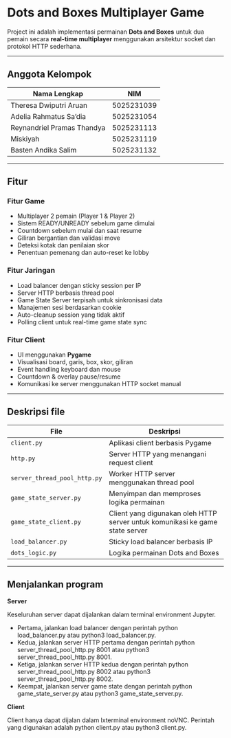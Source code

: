 # Dots and Boxes Multiplayer Game

Project ini adalah implementasi permainan **Dots and Boxes** untuk dua pemain secara **real-time multiplayer** menggunakan arsitektur socket dan protokol HTTP sederhana. 

---

## Anggota Kelompok

| Nama Lengkap                   | NIM          |
|-------------------------------|--------------|
| Theresa Dwiputri Aruan        | 5025231039   |
| Adelia Rahmatus Sa’dia        | 5025231054   |
| Reynandriel Pramas Thandya    | 5025231113   |
| Miskiyah                      | 5025231119   |
| Basten Andika Salim           | 5025231132   |
---
## Fitur

### Fitur Game

* Multiplayer 2 pemain (Player 1 & Player 2)
* Sistem READY/UNREADY sebelum game dimulai
* Countdown sebelum mulai dan saat resume
* Giliran bergantian dan validasi move
* Deteksi kotak dan penilaian skor
* Penentuan pemenang dan auto-reset ke lobby

### Fitur Jaringan

* Load balancer dengan sticky session per IP
* Server HTTP berbasis thread pool
* Game State Server terpisah untuk sinkronisasi data
* Manajemen sesi berdasarkan cookie
* Auto-cleanup session yang tidak aktif
* Polling client untuk real-time game state sync

### Fitur Client

* UI menggunakan **Pygame**
* Visualisasi board, garis, box, skor, giliran
* Event handling keyboard dan mouse
* Countdown & overlay pause/resume
* Komunikasi ke server menggunakan HTTP socket manual

---

## Deskripsi file

| File                         | Deskripsi                                                                    |
| ---------------------------- | ---------------------------------------------------------------------------- |
| `client.py`                  | Aplikasi client berbasis Pygame                                              |
| `http.py`                    | Server HTTP yang menangani request client                                    |
| `server_thread_pool_http.py` | Worker HTTP server menggunakan thread pool                                   |
| `game_state_server.py`       | Menyimpan dan memproses logika permainan                                     |
| `game_state_client.py`       | Client yang digunakan oleh HTTP server untuk komunikasi ke game state server |
| `load_balancer.py`           | Sticky load balancer berbasis IP                                             |
| `dots_logic.py`              | Logika permainan Dots and Boxes                                              |

---

## Menjalankan program
**Server**

Keseluruhan server dapat dijalankan dalam terminal environment Jupyter.
* Pertama, jalankan load balancer dengan perintah python load_balancer.py atau python3 load_balancer.py.
* Kedua, jalankan server HTTP pertama dengan perintah python server_thread_pool_http.py 8001 atau python3 server_thread_pool_http.py 8001.
* Ketiga, jalankan server HTTP kedua dengan perintah python server_thread_pool_http.py 8002 atau python3 server_thread_pool_http.py 8002.
* Keempat, jalankan server game state dengan perintah python game_state_server.py atau python3 game_state_server.py.

**Client**

Client hanya dapat dijalan dalam lxterminal environment noVNC. Perintah yang digunakan adalah python client.py atau python3 client.py.
